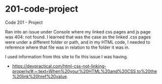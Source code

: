 # 201-code-project

Code 201 - Project

Ran into an issue under Console where my linked css pages and js page was 404: not found. I learned that was the case as the linked .css pages were under a different folder or path, and in my HTML code, I needed to reference where that file was in relation to the folder it was in.

I used information from this site to fix this issue I was having.

- <https://devpractical.com/html-css-not-linking-properly/#:~:text=When%20your%20HTML%20and%20CSS,to%20the%20link%20href%20value>.
